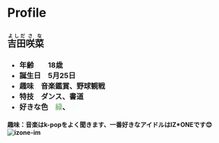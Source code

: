 <!DOCTYPE html>
<html lang="ja">
<head>
  <link rel="stylesheet" href="https://sanachi1027.github.io/-/">
  <title>自己紹介</title>  
</head>
<body>
  <h1>Profile</h1>

  <h2><ruby>吉田<rt>よしだ</rt>咲菜<rt>さな</rt></ruby></h2>
  <h3><ul><li>年齢　　18歳</li> <li>誕生日　5月25日</li><li>趣味　音楽鑑賞、野球観戦</li><li>特技　ダンス、書道</li>
    <li>好きな色　<span style="color: darkseagreen;">緑</span>、 <span style="color: azure;">白</span></style></span></li></h3>
  </ul>
  <h4>趣味：音楽はk-popをよく聞きます、一番好きなアイドルはIZ*ONEです😊
    <img src="C:\Users\sanay\Downloads\izone-image.jpg" alt="izone-im"/>
  </h4>
  <p></p>
</body>
</html>
